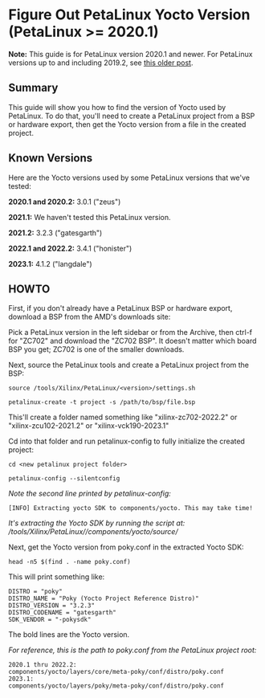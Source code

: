 # Figure Out PetaLinux Yocto Version (PetaLinux >= 2020.1)

**Note:** This guide is for PetaLinux version 2020.1 and newer. For PetaLinux versions up to and including 2019.2, see [<u><span>this older post</span></u>](https://www.css-techhelp.com/post/figure-out-petalinux-yocto-version).

## Summary

This guide will show you how to find the version of Yocto used by PetaLinux. To do that, you'll need to create a PetaLinux project from a BSP or hardware export, then get the Yocto version from a file in the created project.

## Known Versions

Here are the Yocto versions used by some PetaLinux versions that we've tested:

**2020.1 and 2020.2:** 3.0.1 ("zeus")

**2021.1:** We haven't tested this PetaLinux version.

**2021.2:** 3.2.3 ("gatesgarth")

**2022.1 and 2022.2:** 3.4.1 ("honister")

**2023.1:** 4.1.2 ("langdale")

## HOWTO

First, if you don't already have a PetaLinux BSP or hardware export, download a BSP from the AMD's downloads site:

Pick a PetaLinux version in the left sidebar or from the Archive, then ctrl-f for "ZC702" and download the "ZC702 BSP". It doesn't matter which board BSP you get; ZC702 is one of the smaller downloads.

Next, source the PetaLinux tools and create a PetaLinux project from the BSP:

```
source /tools/Xilinx/PetaLinux/<version>/settings.sh

petalinux-create -t project -s /path/to/bsp/file.bsp
```

This'll create a folder named something like "xilinx-zc702-2022.2" or "xilinx-zcu102-2021.2" or "xilinx-vck190-2023.1"

Cd into that folder and run petalinux-config to fully initialize the created project:

```
cd <new petalinux project folder>

petalinux-config --silentconfig
```

_Note the second line printed by petalinux-config:_

```
[INFO] Extracting yocto SDK to components/yocto. This may take time!
```

_It's extracting the Yocto SDK by running the script at: /tools/Xilinx/PetaLinux/<version>/components/yocto/source/<arch>_

Next, get the Yocto version from poky.conf in the extracted Yocto SDK:

```
head -n5 $(find . -name poky.conf)
```

This will print something like:

```
DISTRO = "poky"
DISTRO_NAME = "Poky (Yocto Project Reference Distro)"
DISTRO_VERSION = "3.2.3"
DISTRO_CODENAME = "gatesgarth"
SDK_VENDOR = "-pokysdk"
```

The bold lines are the Yocto version.

_For reference, this is the path to poky.conf from the PetaLinux project root:_

```
2020.1 thru 2022.2:
components/yocto/layers/core/meta-poky/conf/distro/poky.conf
2023.1:
components/yocto/layers/poky/meta-poky/conf/distro/poky.conf
```